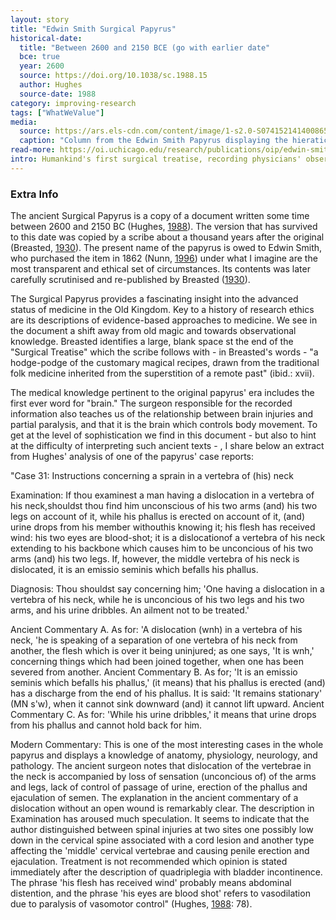```yaml
---
layout: story
title: "Edwin Smith Surgical Papyrus"
historical-date:
  title: "Between 2600 and 2150 BCE (go with earlier date"
  bce: true
  year: 2600
  source: https://doi.org/10.1038/sc.1988.15
  author: Hughes
  source-date: 1988
category: improving-research
tags: ["WhatWeValue"]
media:
  source: https://ars.els-cdn.com/content/image/1-s2.0-S0741521414008659-gr1.jpg
  caption: "Column from the Edwin Smith Papyrus displaying the hieratic script. Case 33, toward the bottom, presents a sternoclavicular dislocation and describes two vessels in the upper chest carrying blood to the respiratory tract. The background is brown and the text is sometimes red and sometimes black Source: https://www.sciencedirect."
read-more: https://oi.uchicago.edu/research/publications/oip/edwin-smith-surgical-papyrus-volume-1-hieroglyphic-transliteration
intro: Humankind's first surgical treatise, recording physicians' observations.
---
```


### Extra Info

The ancient Surgical Papyrus is a copy of a document written some time between 2600 and 2150 BC (Hughes, [1988](https://doi.org/10.1038/sc.1988.15)). The version that has survived to this date was copied by a scribe about a thousand years after the original (Breasted, [1930](https://oi.uchicago.edu/research/publications/oip/edwin-smith-surgical-papyrus-volume-1-hieroglyphic-transliteration)). The present name of the papyrus is owed to Edwin Smith, who purchased the item in 1862 (Nunn, [1996](https://blackwells.co.uk/bookshop/product/Ancient-Egyptian-Medicine-by-John-F-Nunn-author/9780714109817)) under what I imagine are the most transparent and ethical set of circumstances. Its contents was later carefully scrutinised and re-published by Breasted ([1930](https://oi.uchicago.edu/research/publications/oip/edwin-smith-surgical-papyrus-volume-1-hieroglyphic-transliteration)).

The Surgical Papyrus provides a fascinating insight into the advanced status of medicine in the Old Kingdom. Key to a history of research ethics are its descriptions of evidence-based approaches to medicine. We see in the document a shift away from old magic and towards observational knowledge. Breasted identifies a large, blank space st the end of the "Surgical Treatise" which the scribe follows with - in Breasted's words - "a hodge-podge of the customary magical recipes, drawn from the traditional folk medicine inherited from the superstition of a remote past" (ibid.: xvii).

The medical knowledge pertinent to the original papyrus' era includes the first ever word for "brain." The surgeon responsible for the recorded information also teaches us of the relationship between brain injuries and partial paralysis, and that it is the brain which controls body movement. To get at the level of sophistication we find in this document - but also to hint at the difficulty of interpreting such ancient texts - , I share below an extract from Hughes' analysis of one of the papyrus' case reports:

"Case 31: Instructions concerning a sprain in a vertebra of (his) neck

Examination: If thou examinest a man having a dislocation in a vertebra of his neck,shouldst thou find him unconscious of his two arms (and) his two legs on account of it, while his phallus is erected on account of it, (and) urine drops from his member withouthis knowing it; his flesh has received wind: his two eyes are blood-shot; it is a dislocationof a vertebra of his neck extending to his backbone which causes him to be unconcious of his two arms (and) his two legs. If, however, the middle vertebra of his neck is dislocated, it is an emissio seminis which befalls his phallus.

Diagnosis: Thou shouldst say concerning him; 'One having a dislocation in a vertebra of his neck, while he is unconcious of his two legs and his two arms, and his urine dribbles. An ailment not to be treated.'

Ancient Commentary A. As for: 'A dislocation (wnh) in a vertebra of his neck, 'he is speaking of a separation of one vertebra of his neck from another, the flesh which is over it being uninjured; as one says, 'It is wnh,' concerning things which had been joined together, when one has been severed from another.
Ancient Commentary B. As for; 'It is an emissio seminis which befalls his phallus,' (it means) that his phallus is erected (and) has a discharge from the end of his phallus. It is said: 'It remains stationary' (MN s'w), when it cannot sink downward (and) it cannot lift upward.
Ancient Commentary C. As for: 'While his urine dribbles,' it means that urine drops
from his phallus and cannot hold back for him.

Modern Commentary: This is one of the most interesting cases in the whole papyrus and displays a knowledge of anatomy, physiology, neurology, and pathology. The ancient surgeon notes that dislocation of the vertebrae in the neck is accompanied by loss of sensation (unconcious of) of the arms and legs, lack of control of passage of urine, erection of the phallus and ejaculation of semen. The explanation in the ancient commentary of a dislocation without an open wound is remarkably clear. The description in Examination has aroused much speculation. It seems to indicate that the author distinguished between spinal injuries at two sites one possibly low down in the cervical spine associated with a cord lesion and another type affecting the 'middle' cervical vertebrae and causing penile erection and ejaculation. Treatment is not recommended which opinion is stated immediately after the description of quadriplegia with bladder incontinence. The phrase 'his flesh has received wind' probably means abdominal distention, and the phrase 'his eyes are blood shot' refers to vasodilation due to paralysis of vasomotor control" (Hughes, [1988](https://doi.org/10.1038/sc.1988.15): 78).
